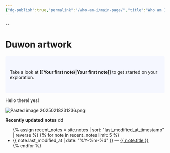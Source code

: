 ```yaml
---
{"dg-publish":true,"permalink":"/who-am-i/main-page/","title":"Who am I","tags":["gardenEntry"],"noteIcon":"","created":"2025-02-17T02:15:09.897+09:00","updated":"2025-02-19T00:22:37.884+09:00"}
---
```


--


# Duwon artwork

<p style="padding: 3em 1em; background: #f5f7ff; border-radius: 4px;">
  Take a look at <span style="font-weight: bold">[[Your first note\|Your first note]]</span> to get started on your exploration.
</p>

Hello there! yes!


![Pasted image 20250218231236.png](/img/user/Pasted%20image%2020250218231236.png)

<strong>Recently updated notes</strong>
dd
<ul>
  {% assign recent_notes = site.notes | sort: "last_modified_at_timestamp" | reverse %}
  {% for note in recent_notes limit: 5 %}
    <li>
      {{ note.last_modified_at | date: "%Y-%m-%d" }} — <a class="internal-link" href="{{ site.baseurl }}{{ note.url }}">{{ note.title }}</a>
    </li>
  {% endfor %}
</ul>

<style>
  .wrapper {
    max-width: 46em;
  }
</style>